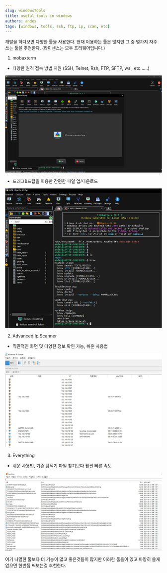 ```yaml
---
slug: windowsTools
title: useful tools in windows
authors: andes
tags: [windows, tools, ssh, ftp, ip, scan, etc]
---
```


개발을 하다보면 다양한 툴을 사용한다. 현재 이용하는 툴은 많지만 그 중 몇가지 자주 쓰는 툴을 추천한다. (라이센스는 모두 프리웨어입니다.)

1. mobaxterm

- 다양한 원격 접속 방법 지원 (SSH, Telnet, Rsh, FTP, SFTP, wsl, etc......)

![mobax1](./moba1.jpg)

- 드래그&드랍을 이용한 간편한 파일 업/다운로드

![mobax2](./moba2.jpg)

2. Advanced Ip Scanner

- 직관적인 화면 및 다양한 정보 확인 가능, 쉬운 사용법

![advIpScanner](./ip1.jpg)

3. Everything

- 쉬운 사용법, 기존 탐색기 파일 찾기보다 훨씬 빠른 속도

![everything](./eve1.jpg)

여기 나열한 툴보다 더 기능이 많고 좋은것들이 많지만 이러한 툴들이 있고 마땅히 쓸게 없으면 한번쯤 써보는걸 추천한다.

